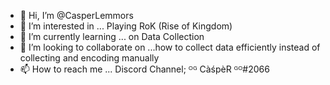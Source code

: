 - 👋 Hi, I’m @CasperLemmors
- 👀 I’m interested in ... Playing RoK (Rise of Kingdom)
- 🌱 I’m currently learning ... on Data Collection
- 💞️ I’m looking to collaborate on ...how to collect data efficiently instead of collecting and encoding manually 
- 📫 How to reach me ... Discord Channel; ᴼᴳ  CàśpèR  ᴳᴼ#2066


<!---
CasperLemmors/CasperLemmors is a ✨ special ✨ repository because its `README.md` (this file) appears on your GitHub profile.
You can click the Preview link to take a look at your changes.
--->
